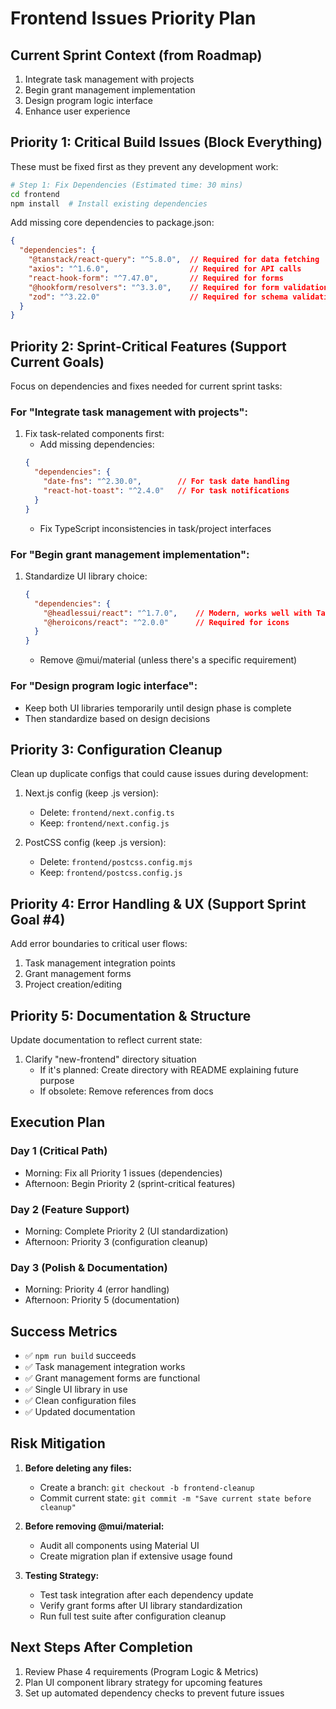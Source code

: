 # Frontend Issues Priority Plan

## Current Sprint Context (from Roadmap)
1. Integrate task management with projects
2. Begin grant management implementation
3. Design program logic interface
4. Enhance user experience

## Priority 1: Critical Build Issues (Block Everything)
These must be fixed first as they prevent any development work:

```bash
# Step 1: Fix Dependencies (Estimated time: 30 mins)
cd frontend
npm install  # Install existing dependencies
```

Add missing core dependencies to package.json:
```json
{
  "dependencies": {
    "@tanstack/react-query": "^5.8.0",  // Required for data fetching
    "axios": "^1.6.0",                  // Required for API calls
    "react-hook-form": "^7.47.0",       // Required for forms
    "@hookform/resolvers": "^3.3.0",    // Required for form validation
    "zod": "^3.22.0"                    // Required for schema validation
  }
}
```

## Priority 2: Sprint-Critical Features (Support Current Goals)
Focus on dependencies and fixes needed for current sprint tasks:

### For "Integrate task management with projects":
1. Fix task-related components first:
   - Add missing dependencies:
   ```json
   {
     "dependencies": {
       "date-fns": "^2.30.0",        // For task date handling
       "react-hot-toast": "^2.4.0"   // For task notifications
     }
   }
   ```
   - Fix TypeScript inconsistencies in task/project interfaces

### For "Begin grant management implementation":
1. Standardize UI library choice:
   ```json
   {
     "dependencies": {
       "@headlessui/react": "^1.7.0",    // Modern, works well with Tailwind
       "@heroicons/react": "^2.0.0"      // Required for icons
     }
   }
   ```
   - Remove @mui/material (unless there's a specific requirement)

### For "Design program logic interface":
- Keep both UI libraries temporarily until design phase is complete
- Then standardize based on design decisions

## Priority 3: Configuration Cleanup
Clean up duplicate configs that could cause issues during development:

1. Next.js config (keep .js version):
   - Delete: `frontend/next.config.ts`
   - Keep: `frontend/next.config.js`

2. PostCSS config (keep .js version):
   - Delete: `frontend/postcss.config.mjs`
   - Keep: `frontend/postcss.config.js`

## Priority 4: Error Handling & UX (Support Sprint Goal #4)
Add error boundaries to critical user flows:
1. Task management integration points
2. Grant management forms
3. Project creation/editing

## Priority 5: Documentation & Structure
Update documentation to reflect current state:
1. Clarify "new-frontend" directory situation
   - If it's planned: Create directory with README explaining future purpose
   - If obsolete: Remove references from docs

## Execution Plan

### Day 1 (Critical Path)
- Morning: Fix all Priority 1 issues (dependencies)
- Afternoon: Begin Priority 2 (sprint-critical features)

### Day 2 (Feature Support)
- Morning: Complete Priority 2 (UI standardization)
- Afternoon: Priority 3 (configuration cleanup)

### Day 3 (Polish & Documentation)
- Morning: Priority 4 (error handling)
- Afternoon: Priority 5 (documentation)

## Success Metrics
- ✅ `npm run build` succeeds
- ✅ Task management integration works
- ✅ Grant management forms are functional
- ✅ Single UI library in use
- ✅ Clean configuration files
- ✅ Updated documentation

## Risk Mitigation
1. **Before deleting any files:**
   - Create a branch: `git checkout -b frontend-cleanup`
   - Commit current state: `git commit -m "Save current state before cleanup"`

2. **Before removing @mui/material:**
   - Audit all components using Material UI
   - Create migration plan if extensive usage found

3. **Testing Strategy:**
   - Test task integration after each dependency update
   - Verify grant forms after UI library standardization
   - Run full test suite after configuration cleanup

## Next Steps After Completion
1. Review Phase 4 requirements (Program Logic & Metrics)
2. Plan UI component library strategy for upcoming features
3. Set up automated dependency checks to prevent future issues 